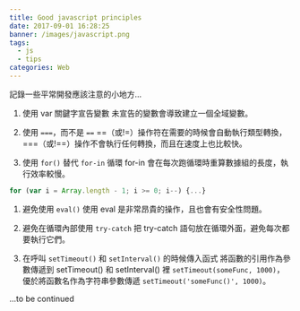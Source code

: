 ```yaml
---
title: Good javascript principles
date: 2017-09-01 16:28:25
banner: /images/javascript.png
tags:
  - js
  - tips
categories: Web
---
```


記錄一些平常開發應該注意的小地方...

<!-- more -->

1.  使用 var 關鍵字宣告變數
未宣告的變數會導致建立一個全域變數。

1.  使用 `===`，而不是 `==`
==（或!=）操作符在需要的時候會自動執行類型轉換，
===（或!==）操作不會執行任何轉換，而且在速度上也比較快。

1.  使用 `for()` 替代 `for-in` 循環
for-in 會在每次跑循環時重算數據組的長度，執行效率較慢。
``` js
for (var i = Array.length - 1; i >= 0; i--) {...}
```
1.  避免使用 `eval()`
使用 eval 是非常昂貴的操作，且也會有安全性問題。

1.  避免在循環內部使用 `try-catch`
把 try-catch 語句放在循環外面，避免每次都要執行它們。

1.  在呼叫 `setTimeout()` 和 `setInterval()` 的時候傳入函式
將函數的引用作為參數傳遞到 setTimeout() 和 setInterval() 裡 `setTimeout(someFunc, 1000)`，
優於將函數名作為字符串參數傳遞 `setTimeout('someFunc()', 1000)`。

...to be continued
